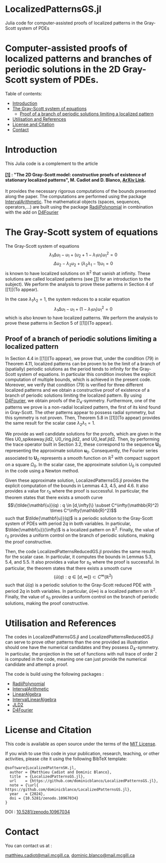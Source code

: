 # LocalizedPatternsGS.jl
Julia code for computer-assisted proofs of localized patterns in the Gray-Scott system of PDEs

# Computer-assisted proofs of localized patterns and branches of periodic solutions in the 2D Gray-Scott system of PDEs.



Table of contents:


* [Introduction](#introduction)
* [The Gray-Scott system of equations](#the-gray-scott-system-of-equations)
   * [Proof of a branch of periodic solutions limiting a localized pattern](#proof-of-a-branch-of-periodic-solutions-limiting-a-localized-pattern)
* [Utilisation and References](#utilisation-and-references)
* [License and Citation](#license-and-citation)
* [Contact](#contact)



# Introduction

This Julia code is a complement to the article 

#### [[1]](https://arxiv.org/abs/2404.08529) : "The 2D Gray-Scott model: constructive proofs of existence of stationary localized patterns", M. Cadiot and D. Blanco, [ArXiv Link](https://arxiv.org/abs/2404.08529).

It provides the necessary rigorous computations of the bounds presented along the paper. The computations are performed using the package [IntervalArithmetic](https://github.com/JuliaIntervals/IntervalArithmetic.jl). The mathematical objects (spaces, sequences, operators,...) are built using the package [RadiiPolynomial](https://github.com/OlivierHnt/RadiiPolynomial.jl) in combination with the add on [D4Fourier](https://github.com/dominicblanco/D4Fourier.jl)


# The Gray-Scott system of equations

The Gray-Scott system of equations
$$\lambda_1 \Delta u_1 -  u_1 + (u_2 + 1 - \lambda_1 u_1)u_1^2 =0$$
$$\Delta u_2 - \lambda_2 u_2 + (\lambda_2 \lambda_1 - 1)u_1 = 0$$
is known to have localized solutions on $\mathbb{R}^2$ that vanish at infinity. These solutions are called localized patterns (see [[1]](https://arxiv.org/abs/2302.12877) for an introduction to the subject). We perform the analysis to prove these patterns in Section 4 of [[1]](To appear).

In the case $\lambda_1 \lambda_2 = 1$, the system reduces to a scalar equation
$$\lambda_1 \Delta u_1 - u_1 + (1 - \lambda_1 u_1)u_1^2 = 0$$
which is also known to have localized patterns. We perform the analysis to prove these patterns in Section 5 of [[1]](To appear).

## Proof of a branch of periodic solutions limiting a localized pattern

In Section 4.4 in [[1]](To appear), we prove that, under the condition (79) in Theorem 4.11, localized patterns can be proven to be the limit of a branch of (spatially) periodic solutions as the period tends to infinity for the Gray-Scott system of equations. In particular this condition involves the explicit computation of multiple bounds, which is achieved in the present code. Moreover, we verify that condition (79) is verified for three different localized patterns and we obtain a constructive proof of existence of a branch of periodic solutions limiting the localized pattern. By using [D4Fourier](https://github.com/dominicblanco/D4Fourier.jl), we obtain proofs of the $D_4$-symmetry. Furthermore, one of the patterns we prove is a non-radial localized pattern, the first of its kind found in Gray-Scott. The other patterns appear to possess radial symmetry, but this symmetry is not proven. Then, Theorem 5.8 in [[1]](To appear) provides the same result for the scalar case $\lambda_2 \lambda_1 = 1$.

We provide as well candidate solutions for the proofs, which are given in the files U0_spikeaway.jld2, U0_ring.jld2, and U0_leaf.jld2. Then, by performing the trace operator built in Section 3.2, these correspond to the sequence $\mathbf{U}_0$ representing the approximate solution $\mathbf{u}_0$. Consequently, the Fourier series associated to $\mathbf{U}_0$ represents a smooth function on $\mathbb{R}^2$ with compact support on a square $\Omega_0$. In the scalar case, the approximate solution $U_0$ is computed in the code using a Newton method.

Given these approximate solution, LocalizedPatternsGS.jl provides the explicit computation of the bounds in Lemmas 4.3, 4.5, and 4.6. It also provides a value for $r_0$ where the proof is successful. In particular, the theorem states that there exists a smooth curve 
$$\{\tilde{\mathbf{u}}(q) : q \in [d,\infty]\} \subset C^\infty(\mathbb{R}^2) \times C^\infty(\mathbb{R}^2)$$
such that $\tilde{\mathbf{u}}(q)$ is a periodic solution to the Gray-Scott system of PDEs with period $2q$ in both variables.  In particular, $\tilde{\mathbf{u}}(\infty)$ is a localized pattern on $\mathbb{R}^2.$ Finally, the value of $r_0$ provides a uniform control on the branch of periodic solutions, making the proof constructive. 

Then, the code LocalizedPatternsReducedGS.jl provides the same results for the scalar case. In particular, it computes the bounds in Lemmas 5.3, 5.4, and 5.5. It also provides a value for $s_0$ where the proof is successful. In particular, the theorem states that there exists a smooth curve 
$$\{\tilde{u}(q) : q \in [d,\infty]\} \subset C^\infty(\mathbb{R}^2)$$
such that $\tilde{u}(q)$ is a periodic solution to the Gray-Scott reduced PDE with period $2q$ in both variables.  In particular, $\tilde{u}(\infty)$ is a localized pattern on $\mathbb{R}^2.$ Finally, the value of $s_0$ provides a uniform control on the branch of periodic solutions, making the proof constructive. 

 
 # Utilisation and References

 The codes in LocalizedPatternsGS.jl and LocalizedPatternsReducedGS.jl can serve to prove other patterns than the one provided as illustration should one have the numerical candidates and they possess $D_4$-symmetry. In particular, the projection in the set of functions with null trace of order $2$ is computed in the code, meaning one can just provide the numerical candidate and attempt a proof.
 
 The code is build using the following packages :
 - [RadiiPolynomial](https://github.com/OlivierHnt/RadiiPolynomial.jl) 
 - [IntervalArithmetic](https://github.com/JuliaIntervals/IntervalArithmetic.jl)
 - [LinearAlgebra](https://docs.julialang.org/en/v1/stdlib/LinearAlgebra/)
 - [IntervalLinearAlgebra](https://github.com/JuliaIntervals/IntervalLinearAlgebra.jl)
 - [JLD2](https://github.com/JuliaIO/JLD2.jl)
 - [D4Fourier](https://github.com/dominicblanco/D4Fourier.jl)
 
 
 # License and Citation
 
This code is available as open source under the terms of the [MIT License](http://opensource.org/licenses/MIT).
  
If you wish to use this code in your publication, research, teaching, or other activities, please cite it using the following BibTeX template:

```
@software{LocalizedPatternSH.jl,
  author = {Matthieu Cadiot and Dominic Blanco},
  title  = {LocalizedPatternsGS.jl},
  url    = {https://github.com/dominicblanco/LocalizedPatternsGS.jl},
  note = {\url{ https://github.com/dominicblanco/LocalizedPatternsGS.jl},
  year   = {2024},
  doi = {10.5281/zenodo.10967034}
}
```
DOI : [10.5281/zenodo.10967034](https://doi.org/10.5281/zenodo.10967034) 


# Contact

You can contact us at :

matthieu.cadiot@mail.mcgill.ca,
dominic.blanco@mail.mcgill.ca
